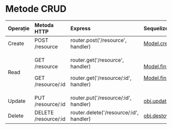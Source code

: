 # Metode CRUD

<table>
  <thead>
    <tr>
      <th style="text-align:left">Opera&#x21B;ie</th>
      <th style="text-align:left">Metoda HTTP</th>
      <th style="text-align:left">Express</th>
      <th style="text-align:left">Sequelize</th>
    </tr>
  </thead>
  <tbody>
    <tr>
      <td style="text-align:left">Create</td>
      <td style="text-align:left">POST /resource</td>
      <td style="text-align:left">router.post(&apos;/resource&apos;, handler)</td>
      <td style="text-align:left"><a href="https://sequelize.org/master/manual/model-querying-basics.html#simple-insert-queries">Model.create(data)</a>
      </td>
    </tr>
    <tr>
      <td style="text-align:left">Read</td>
      <td style="text-align:left">
        <p>GET /resource</p>
        <p>GET /resource/:id</p>
      </td>
      <td style="text-align:left">
        <p>router.get(&apos;/resource&apos;, handler)</p>
        <p>router.get(&apos;/resource/:id&apos;, handler)</p>
      </td>
      <td style="text-align:left">
        <p><a href="https://sequelize.org/master/manual/model-querying-basics.html#simple-select-queries">Model.findAll(options)</a>
        </p>
        <p><a href="https://sequelize.org/master/manual/model-querying-basics.html#simple-select-queries">Model.findByPk(id)</a>
        </p>
      </td>
    </tr>
    <tr>
      <td style="text-align:left">Update</td>
      <td style="text-align:left">PUT /resource/:id</td>
      <td style="text-align:left">router.put(&apos;/resource/:id&apos;, handler)</td>
      <td style="text-align:left"><a href="https://sequelize.org/master/manual/model-querying-basics.html#simple-update-queries">obj.update(data)</a>
      </td>
    </tr>
    <tr>
      <td style="text-align:left">Delete</td>
      <td style="text-align:left">DELETE /resource/:id</td>
      <td style="text-align:left">router.delete(&apos;/resource/:id&apos;, handler)</td>
      <td style="text-align:left"><a href="https://sequelize.org/master/manual/model-querying-basics.html#simple-delete-queries">obj.destoy()</a>
      </td>
    </tr>
  </tbody>
</table>

